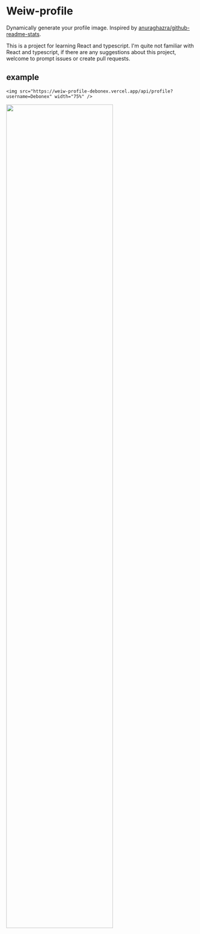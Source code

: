 # Weiw-profile

Dynamically generate your profile image. Inspired by [anuraghazra/github-readme-stats](https://github.com/anuraghazra/github-readme-stats).

This is a project for learning React and typescript. I'm quite not familiar with React and typescript, if there are any suggestions about this project, welcome to prompt issues or create pull requests.

## example

```<img src="https://weiw-profile-debonex.vercel.app/api/profile?username=Debonex" width="75%" />```

<img src="https://weiw-profile-debonex.vercel.app/api/profile?username=Debonex" width="75%" />